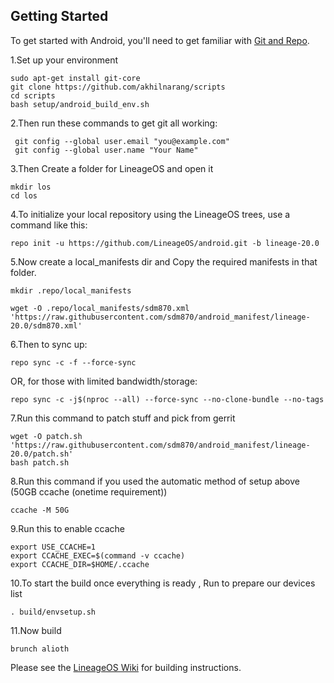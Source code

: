 Getting Started
---------------

To get started with Android, you'll need to get
familiar with [Git and Repo](https://source.android.com/source/using-repo.html).

1.Set up your environment

    sudo apt-get install git-core
    git clone https://github.com/akhilnarang/scripts
    cd scripts
    bash setup/android_build_env.sh

2.Then run these commands to get git all working:

     git config --global user.email "you@example.com"
     git config --global user.name "Your Name"

3.Then Create a folder for LineageOS and open it

    mkdir los
    cd los

4.To initialize your local repository using the LineageOS trees, use a command like this:

    repo init -u https://github.com/LineageOS/android.git -b lineage-20.0
     

5.Now create a local_manifests dir and Copy the required manifests in that folder.

    mkdir .repo/local_manifests

    wget -O .repo/local_manifests/sdm870.xml 'https://raw.githubusercontent.com/sdm870/android_manifest/lineage-20.0/sdm870.xml'

6.Then to sync up:

    repo sync -c -f --force-sync

OR, for those with limited bandwidth/storage:

    repo sync -c -j$(nproc --all) --force-sync --no-clone-bundle --no-tags

7.Run this command to patch stuff and pick from gerrit

    wget -O patch.sh 'https://raw.githubusercontent.com/sdm870/android_manifest/lineage-20.0/patch.sh'
    bash patch.sh

8.Run this command if you used the automatic method of setup above (50GB ccache (onetime requirement))

    ccache -M 50G
    
9.Run this to enable ccache

    export USE_CCACHE=1
    export CCACHE_EXEC=$(command -v ccache)
    export CCACHE_DIR=$HOME/.ccache

10.To start the build once everything is ready , Run to prepare our devices list

    . build/envsetup.sh

11.Now build

    brunch alioth

Please see the [LineageOS Wiki](https://wiki.lineageos.org/) for building instructions.

